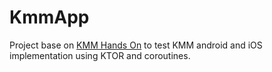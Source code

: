 # KmmApp

Project base on [KMM Hands On](https://play.kotlinlang.org/hands-on/Networking%20and%20Data%20Storage%20with%20Kotlin%20Multiplatfrom%20Mobile/01_Introduction) to test KMM android and iOS implementation using KTOR and coroutines.

